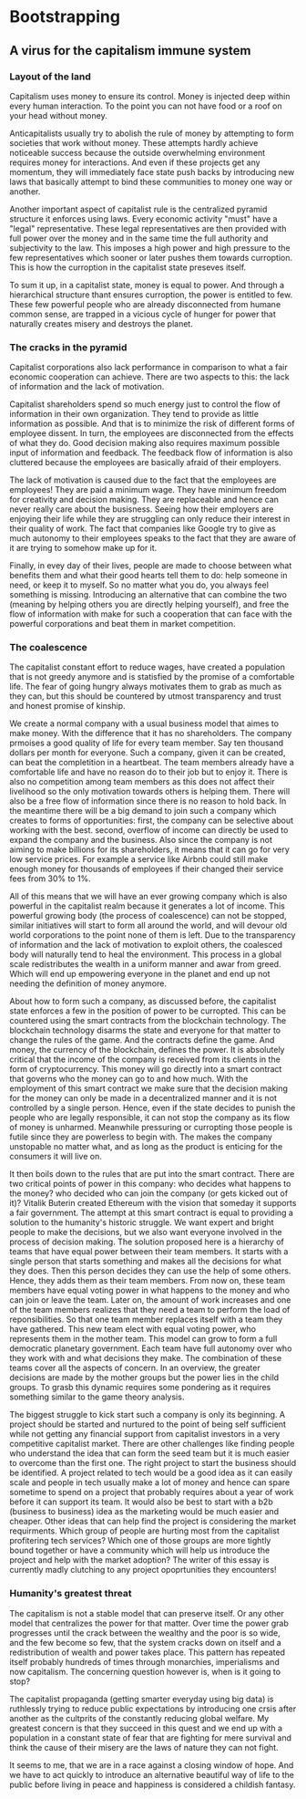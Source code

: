 # Bootstrapping
## A virus for the capitalism immune system

### Layout of the land
Capitalism uses money to ensure its control. Money is injected deep within every human interaction. To the point you can not have food or a roof on your head without money.

Anticapitalists usually try to abolish the rule of money by attempting to form societies that work without money. These attempts hardly achieve noticeable success because the outside overwhelming environment requires money for interactions. And even if these projects get any momentum, they will immediately face state push backs by introducing new laws that basically attempt to bind these communities to money one way or another.

Another important aspect of capitalist rule is the centralized pyramid structure it enforces using laws. Every economic activity "must" have a "legal" representative. These legal representatives are then provided with full power over the money and in the same time the full authority and subjectivity to the law. This imposes a high power and high pressure to the few representatives which sooner or later pushes them towards curroption. This is how the curroption in the capitalist state preseves itself.

To sum it up, in a capitalist state, money is equal to power. And through a hierarchical structure thant ensures curroption, the power is entitled to few. These few powerful people who are already disconnected from humane common sense, are trapped in a vicious cycle of hunger for power that naturally creates misery and destroys the planet.

### The cracks in the pyramid
Capitalist corporations also lack performance in comparison to what a fair economic cooperation can achieve. There are two aspects to this: the lack of information and the lack of motivation.

Capitalist shareholders spend so much energy just to control the flow of information in their own organization. They tend to provide as little information as possible. And that is to minimize the risk of different forms of employee dissent. In turn, the employees are disconnected from the effects of what they do. Good decision making also requires maximum possible input of information and feedback. The feedback flow of information is also cluttered because the employees are basically afraid of their employers.

The lack of motivation is caused due to the fact that the employees are employees! They are paid a minimum wage. They have minimum freedom for creativity and decision making. They are replaceable and hence can never really care about the busisness. Seeing how their employers are enjoying their life while they are struggling can only reduce their interest in their quality of work. The fact that companies like Google try to give as much autonomy to their employees speaks to the fact that they are aware of it are trying to somehow make up for it.

Finally, in evey day of their lives, people are made to choose between what benefits them and what their good hearts tell them to do: help someone in need, or keep it to myself. So no matter what you do, you always feel something is missing. Introducing an alternative that can combine the two (meaning by helping others you are directly helping yourself), and free the flow of information with make for such a cooperation that can face with the powerful corporations and beat them in market competition.

### The coalescence
The capitalist constant effort to reduce wages, have created a population that is not greedy anymore and is statisfied by the promise of a comfortable life. The fear of going hungry always motivates them to grab as much as they can, but this should be countered by utmost transparency and trust and honest promise of kinship.

We create a normal company with a usual business model that aimes to make money. With the difference that it has no shareholders. The company prmoises a good quality of life for every team member. Say ten thousand dollars per month for everyone. Such a company, given it can be created, can beat the completition in a heartbeat. The team members already have a comfortable life and have no reason do to their job but to enjoy it. There is also no competition among team members as this does not affect their livelihood so the only motivation towards others is helping them. There will also be a free flow of information since there is no reason to hold back. In the meantime there will be a big demand to join such a company which creates to forms of opportunities: first, the company can be selective about working with the best. second, overflow of income can directly be used to expand the company and the business. Also since the company is not aiming to make billions for its shareholders, it means that it can go for very low service prices. For example a service like Airbnb could still make enough money for thousands of employees if their changed their service fees from 30% to 1%.

All of this means that we will have an ever growing company which is also powerful in the capitalist realm because it generates a lot of income. This powerful growing body (the process of coalescence) can not be stopped, similar initiatives will start to form all around the world, and will devour old world corporations to the point none of them is left. Due to the transparency of information and the lack of motivation to exploit others, the coalesced body will naturally tend to heal the environment. This process in a global scale redistributes the wealth in a uniform manner and awar from greed. Which will end up empowering everyone in the planet and end up not needing the definition of money anymore.

About how to form such a company, as discussed before, the capitalist state enforces a few in the position of power to be curropted. This can be countered using the smart contracts from the blockchain technology. The blockchain technology disarms the state and everyone for that matter to change the rules of the game. And the contracts define the game. And money, the currency of the blockchain, defines the power. It is absolutely critical that the income of the company is received from its clients in the form of cryptocurrency. This money will go directly into a smart contract that governs who the money can go to and how much. With the employment of this smart contract we make sure that the decision making for the money can only be made in a decentralized manner and it is not controlled by a single person. Hence, even if the state decides to punish the people who are legally responsible, it can not stop the company as its flow of money is unharmed. Meanwhile pressuring or curropting those people is futile since they are powerless to begin with. The makes the company unstopable no matter what, and as long as the product is enticing for the consumers it will live on.

It then boils down to the rules that are put into the smart contract. There are two critical points of power in this company: who decides what happens to the money? who decided who can join the company (or gets kicked out of it)? Vitalik Buterin created Ethereum with the vision that someday it supports a fair government. The attempt at this smart contract is equal to providing a solution to the humanity's historic struggle. We want expert and bright people to make the decisions, but we also want everyone involved in the process of decision making. The solution proposed here is a hierarchy of teams that have equal power between their team members. It starts with a single person that starts something and makes all the decisions for what they does. Then this person decides they can use the help of some others. Hence, they adds them as their team members. From now on, these team members have equal voting power in what happens to the money and who can join or leave the team. Later on, the amount of work increases and one of the team members realizes that they need a team to perform the load of reponsibilities. So that one team member replaces itself with a team they have gathered. This new team elect with equal voting power, who represents them in the mother team. This model can grow to form a full democratic planetary government. Each team have full autonomy over who they work with and what decisions they make. The combination of these teams cover all the aspects of concern. In an overview, the greater decisions are made by the mother groups but the power lies in the child groups. To grasb this dynamic requires some pondering as it requires something similar to the game theory analysis.

The biggest struggle to kick start such a company is only its beginning. A project should be started and nurtured to the point of being self sufficient while not getting any financial support from capitalist investors in a very competitive capitalist market. There are other challenges like finding people who understand the idea that can form the seed team but it is much easier to overcome than the first one. The right project to start the business should be identified. A project related to tech would be a good idea as it can easily scale and people in tech usually make a lot of money and hence can spare sometime to spend on a project that probably requires about a year of work before it can support its team. It would also be best to start with a b2b (business to business) idea as the marketing would be much easier and cheaper. Other ideas that can help find the project is considering the market requirments. Which group of people are hurting most from the capitalist profitering tech services? Which one of those groups are more tightly bound together or have a community which will help us introduce the project and help with the market adoption? The writer of this essay is currently madly clutching to any project opoprtunities they encounters!

### Humanity's greatest threat
The capitalism is not a stable model that can preserve itself. Or any other model that centralizes the power for that matter. Over time the power grab progresses until the crack between the wealthy and the poor is so wide, and the few become so few, that the system cracks down on itself and a redistribution of wealth and power takes place. This pattern has repeated itself probably hundreds of times through monarchies, imperialisms and now capitalism. The concerning question however is, when is it going to stop?

The capitalist propaganda (getting smarter everyday using big data) is ruthlessly trying to reduce public expectations by introducing one crsis after another as the cultprits of the constantly reducing global welfare. My greatest concern is that they succeed in this quest and we end up with a population in a constant state of fear that are fighting for mere survival and think the cause of their misery are the laws of nature they can not fight.

It seems to me, that we are in a race against a closing window of hope. And we have to act quickly to introduce an alternative beautiful way of life to the public before living in peace and happiness is considered a childish fantasy.
